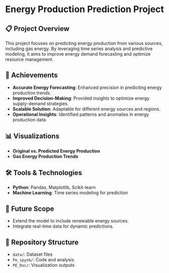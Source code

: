 # Energy Production Prediction Project  

## 📋 Project Overview  
This project focuses on predicting energy production from various sources, including gas energy. By leveraging time series analysis and predictive modeling, it aims to improve energy demand forecasting and optimize resource management.  

## 🚀 Achievements  
- **Accurate Energy Forecasting**: Enhanced precision in predicting energy production trends.  
- **Improved Decision-Making**: Provided insights to optimize energy supply-demand strategies.  
- **Scalable Solution**: Adaptable for different energy sources and regions.  
- **Operational Insights**: Identified patterns and anomalies in energy production data.  

## 📊 Visualizations  
- **Original vs. Predicted Energy Production**  
- **Gas Energy Production Trends**  

## 🛠️ Tools & Technologies  
- **Python**: Pandas, Matplotlib, Scikit-learn  
- **Machine Learning**: Time series modeling for prediction  

## 🌟 Future Scope  
- Extend the model to include renewable energy sources.  
- Integrate real-time data for dynamic predictions.  

## 📂 Repository Structure  
- `data/`: Dataset files  
- `Pe_ipynb/`: Code and analysis  
- `PE_Doc/`: Visualization outputs  
